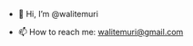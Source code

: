 - 👋 Hi, I’m @walitemuri


- 📫 How to reach me: walitemuri@gmail.com

<!---
walitemuri/walitemuri is a ✨ special ✨ repository because its `README.md` (this file) appears on your GitHub profile.
You can click the Preview link to take a look at your changes.
--->
